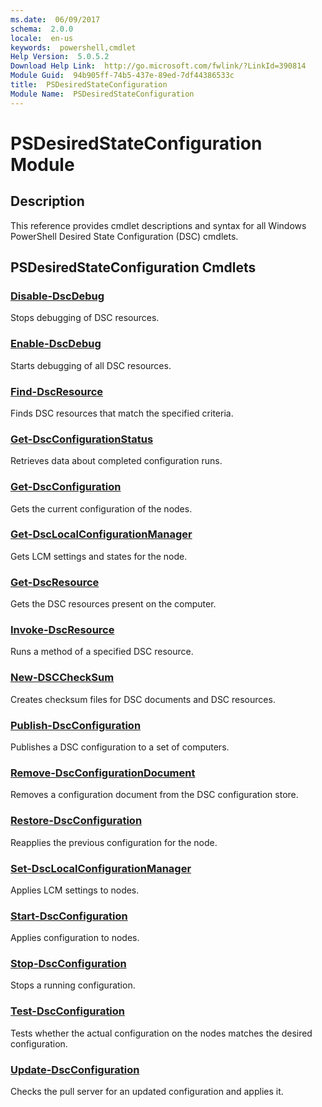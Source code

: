 ```yaml
---
ms.date:  06/09/2017
schema:  2.0.0
locale:  en-us
keywords:  powershell,cmdlet
Help Version:  5.0.5.2
Download Help Link:  http://go.microsoft.com/fwlink/?LinkId=390814
Module Guid:  94b905ff-74b5-437e-89ed-7df44386533c
title:  PSDesiredStateConfiguration
Module Name:  PSDesiredStateConfiguration
---
```

# PSDesiredStateConfiguration Module

## Description
This reference provides cmdlet descriptions and syntax for all Windows PowerShell Desired State Configuration (DSC) cmdlets.

## PSDesiredStateConfiguration Cmdlets

### [Disable-DscDebug](Disable-DscDebug.md)

Stops debugging of DSC resources.


### [Enable-DscDebug](Enable-DscDebug.md)

Starts debugging of all DSC resources.


### [Find-DscResource](../PowershellGet/Find-DscResource.md)

Finds DSC resources that match the specified criteria.


### [Get-DscConfigurationStatus](Get-DscConfigurationStatus.md)

Retrieves data about completed configuration runs.


### [Get-DscConfiguration](Get-DscConfiguration.md)

Gets the current configuration of the nodes.


### [Get-DscLocalConfigurationManager](Get-DscLocalConfigurationManager.md)

Gets LCM settings and states for the node.


### [Get-DscResource](Get-DscResource.md)

Gets the DSC resources present on the computer.


### [Invoke-DscResource](Invoke-DscResource.md)

Runs a method of a specified DSC resource.


### [New-DSCCheckSum](New-DSCCheckSum.md)

Creates checksum files for DSC documents and DSC resources.


### [Publish-DscConfiguration](Publish-DscConfiguration.md)

Publishes a DSC configuration to a set of computers.


### [Remove-DscConfigurationDocument](Remove-DscConfigurationDocument.md)

Removes a configuration document from the DSC configuration store.


### [Restore-DscConfiguration](Restore-DscConfiguration.md)

Reapplies the previous configuration for the node.


### [Set-DscLocalConfigurationManager](Set-DscLocalConfigurationManager.md)

Applies LCM settings to nodes.


### [Start-DscConfiguration](Start-DscConfiguration.md)

Applies configuration to nodes.


### [Stop-DscConfiguration](Stop-DscConfiguration.md)

Stops a running configuration.


### [Test-DscConfiguration](Test-DscConfiguration.md)

Tests whether the actual configuration on the nodes matches the desired configuration.


### [Update-DscConfiguration](Update-DscConfiguration.md)

Checks the pull server for an updated configuration and applies it.